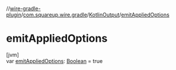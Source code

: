 //[wire-gradle-plugin](../../../index.md)/[com.squareup.wire.gradle](../index.md)/[KotlinOutput](index.md)/[emitAppliedOptions](emit-applied-options.md)

# emitAppliedOptions

[jvm]\
var [emitAppliedOptions](emit-applied-options.md): [Boolean](https://kotlinlang.org/api/latest/jvm/stdlib/kotlin/-boolean/index.html) = true
